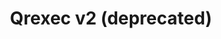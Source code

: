---
lang: en
layout: doc
permalink: /doc/qrexec2/
redirect_from:
- /doc/qrexec2-implementation/
- /en/doc/qrexec2-implementation/
- /doc/Qrexec2Implementation/
- /wiki/Qrexec2Implementation/
redirect_to: https://qubes-doc-rst.readthedocs.io/en/latest/developer/services/qrexec2.html
ref: 38
title: Qrexec v2 (deprecated)
---